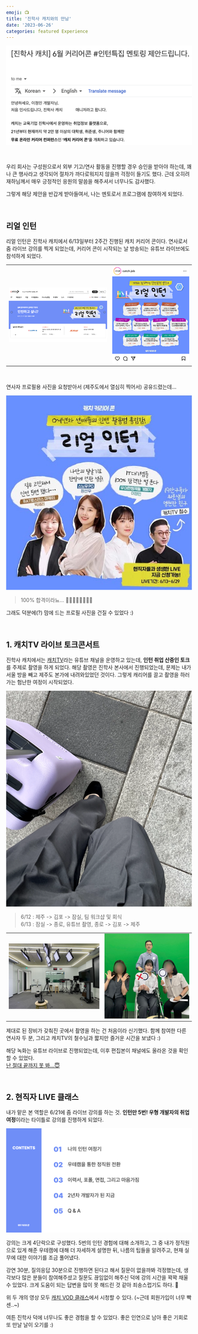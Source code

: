 ```yaml
---
emoji: 📺
title: '진학사 캐치와의 만남'
date: '2023-06-26'
categories: featured Experience
---
```


![](0.png)

&nbsp;

우리 회사는 구성원으로서 외부 기고/연사 활동을 진행할 경우 승인을 받아야 하는데, 꽤나 큰 행사라고 생각되어 절차가 까다로워지지 않을까 걱정이 들기도 했다. 근데 오히려 재하님께서 매우 긍정적인 응원의 말씀을 해주셔서 너무나도 감사했다.

그렇게 해당 제안을 반갑게 받아들여서, 나는 멘토로서 프로그램에 참여하게 되었다.

&nbsp;

## 리얼 인턴

리얼 인턴은 진학사 캐치에서 6/13일부터 2주간 진행된 캐치 커리어 콘이다. 연사로서 줌 라이브 강의를 찍게 되었는데, 커리어 콘이 시작되는 날 방송되는 유튜브 라이브에도 참석하게 되었다.

| | |
| - | - |
| ![](1.png) | ![](2.png) |

&nbsp;

연사자 프로필용 사진을 요청받아서 (제주도에서 열심히 찍어서) 공유드렸는데...

![](6.png)

> 100% 합격이라뇨... 🤦‍♀️🙅‍♀️🙅‍♀️🙅‍♀️

그래도 덕분에(?) 맘에 드는 프로필 사진을 건질 수 있었다 :)

&nbsp;

## 1. 캐치TV 라이브 토크콘서트

진학사 캐치에서는 [캐치TV](https://www.youtube.com/@catch_tv)라는 유튜브 채널을 운영하고 있는데, **인턴 취업 산증인 토크**를 주제로 촬영을 하게 되었다. 해당 촬영은 진학사 본사에서 진행되었는데, 문제는 내가 서울 방을 빼고 제주도 본가에 내려와있었던 것이다. 그렇게 캐리어를 끌고 촬영을 하러 가는 험난한 여정이 시작되었다.

![](3.png)

> 6/12 : 제주 -> 김포 -> 잠실, 팀 워크샵 및 회식  
> 6/13 : 잠실 -> 종로, 유튜브 촬영, 종로 -> 김포 -> 제주

| | |
| - | - |
| ![](4.png) | ![](5.png) |

제대로 된 장비가 갖춰진 곳에서 촬영을 하는 건 처음이라 신기했다. 함께 참여한 다른 연사자 두 분, 그리고 캐치TV의 철수님과 짧지만 즐거운 시간을 보냈다 :)

해당 녹화는 유튜브 라이브로 진행되었는데, 이후 편집본이 채널에도 올라온 것을 확인할 수 있었다.  
[난 절대 끝까지 못 봐...😇](https://www.youtube.com/watch?v=gM-ObLvTtnU)

&nbsp;

## 2. 현직자 LIVE 클래스

내가 맡은 본 역할은 6/21에 줌 라이브 강의를 하는 것. **인턴만 5번! 우형 개발자의 취업 여정**이라는 타이틀로 강의를 진행하게 되었다. 

![](8.png)

강의는 크게 4단락으로 구성했다. 5번의 인턴 경험에 대해 소개하고, 그 중 내가 정직원으로 있게 해준 우테캠에 대해 더 자세하게 설명한 뒤, 나름의 팁들을 알려주고, 현재 실무에 대한 이야기를 조금 풀어냈다.

강연 30분, 질의응답 30분으로 진행하면 된다고 해서 질문이 없을까봐 걱정했는데, 생각보다 많은 분들이 참여해주셨고 질문도 끊임없이 해주신 덕에 강의 시간을 꽉꽉 채울 수 있었다. 크게 도움이 되는 답변을 많이 못 해드린 것 같아 죄송스럽기도 하다. 🥲

위 두 개의 영상 모두 [캐치 VOD 클래스](https://www.catch.co.kr/CatchClass/Vod)에서 시청할 수 있다. (~근데 회원가입이 너무 빡센..~)

여튼 진학사 덕에 너무나도 좋은 경험을 할 수 있었다. 좋은 인연으로 남아 좋은 기회로 또 만날 날이 오기를 :)

```toc
```